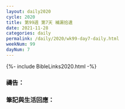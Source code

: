 ```yaml
---
layout: daily2020
cycle: 2020
title: 第99週 第7天 補漏拾遺
date: 2021-11-28
categories: daily
permalink: /daily/2020/wk99-day7-daily.html
weekNum: 99
dayNum: 7
---
```


{%- include BibleLinks2020.html -%}

### 禱告：

### 筆記與生活回應：
